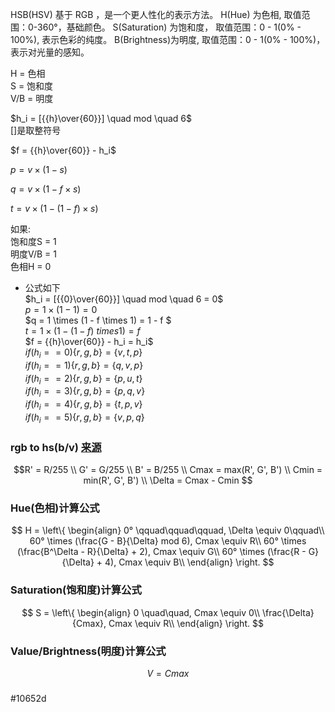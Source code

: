 
HSB(HSV) 基于 RGB ，是一个更人性化的表示方法。
H(Hue) 为色相,  取值范围：0-360°，基础颜色。
S(Saturation) 为饱和度， 取值范围：0 - 1(0% - 100%),  表示色彩的纯度。
B(Brightness)为明度, 取值范围：0 - 1(0% - 100%)，表示对光量的感知。

H = 色相  
S = 饱和度  
V/B = 明度  


$h_i = [{{h}\over{60}}] \quad mod \quad 6$  
[]是取整符号  


$f = {{h}\over{60}} - h_i$  


$p = v \times (1 - s)$  


$q = v \times (1 - f \times s)$  


$t = v \times (1 - (1 - f) \times s)$



如果:  
饱和度S = 1    
明度V/B = 1  
色相H = 0
- 公式如下  
$h_i = [{{0}\over{60}}] \quad mod \quad 6 = 0$  
$p = 1 \times (1 - 1) = 0$  
$q = 1 \times (1 - f \times 1) = 1 - f $  
$t = 1 \times (1 - (1 - f) \ times 1) = f$  
$f = {{h}\over{60}} - h_i = h_i$  
$if(h_i == 0) \{r, g, b\} = \{v, t, p\}$  
$if(h_i == 1) \{r, g, b\} = \{q, v, p\}$  
$if(h_i == 2) \{r, g, b\} = \{p, u, t\}$  
$if(h_i == 3) \{r, g, b\} = \{p, q, v\}$  
$if(h_i == 4) \{r, g, b\} = \{t, p, v\}$  
$if(h_i == 5) \{r, g, b\} = \{v, p, q\}$  


### rgb to hs(b/v) [来源](https://www.rapidtables.com/convert/color/rgb-to-hsv.html)

$$R' = R/255
\\
G' = G/255
\\
B' = B/255
\\
Cmax = max(R', G', B')
\\
Cmin = min(R', G', B')
\\
\Delta = Cmax - Cmin
$$
### Hue(色相)计算公式
$$
H = \left\{
\begin{align}
0° \qquad\qquad\qquad, \Delta \equiv 0\qquad\\
60° \times (\frac{G - B}{\Delta} mod 6), Cmax \equiv R\\
60° \times (\frac{B^\Delta - R}{\Delta} + 2), Cmax \equiv G\\
60° \times (\frac{R - G}{\Delta} + 4), Cmax \equiv B\\
\end{align}
\right.
$$
### Saturation(饱和度)计算公式
$$
S = \left\{
\begin{align}
0 \quad\quad, Cmax \equiv 0\\
\frac{\Delta}{Cmax}, Cmax \equiv R\\
\end{align}
\right.
$$

### Value/Brightness(明度)计算公式
$$
V = Cmax
$$



###


#10652d


